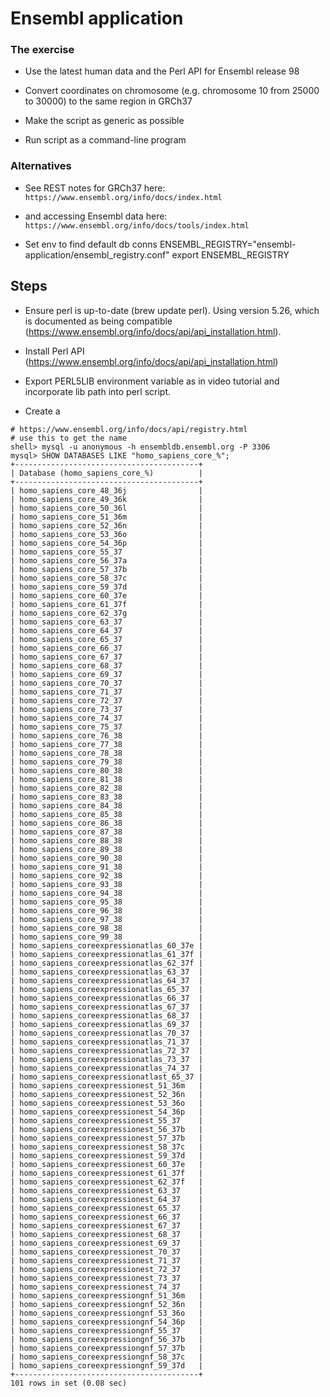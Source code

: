 # Ensembl application

### The exercise

* Use the latest human data and the Perl API for Ensembl release 98

* Convert coordinates on chromosome (e.g. chromosome 10 from 25000 to 30000) to the same region in GRCh37

* Make the script as generic as possible

* Run script as a command-line program

### Alternatives 

* See REST notes for GRCh37 here: `https://www.ensembl.org/info/docs/index.html`

* and accessing Ensembl data here: `https://www.ensembl.org/info/docs/tools/index.html`


* Set env to find default db conns
ENSEMBL_REGISTRY="ensembl-application/ensembl_registry.conf"
export ENSEMBL_REGISTRY


## Steps

* Ensure perl is up-to-date (brew update perl). Using version 5.26, which is documented as being compatible (https://www.ensembl.org/info/docs/api/api_installation.html).

* Install Perl API (https://www.ensembl.org/info/docs/api/api_installation.html)

* Export PERL5LIB environment variable as in video tutorial and incorporate lib path into perl script.

* Create a 

```
# https://www.ensembl.org/info/docs/api/registry.html
# use this to get the name 
shell> mysql -u anonymous -h ensembldb.ensembl.org -P 3306
mysql> SHOW DATABASES LIKE "homo_sapiens_core_%";
+-----------------------------------------+
| Database (homo_sapiens_core_%)          |
+-----------------------------------------+
| homo_sapiens_core_48_36j                |
| homo_sapiens_core_49_36k                |
| homo_sapiens_core_50_36l                |
| homo_sapiens_core_51_36m                |
| homo_sapiens_core_52_36n                |
| homo_sapiens_core_53_36o                |
| homo_sapiens_core_54_36p                |
| homo_sapiens_core_55_37                 |
| homo_sapiens_core_56_37a                |
| homo_sapiens_core_57_37b                |
| homo_sapiens_core_58_37c                |
| homo_sapiens_core_59_37d                |
| homo_sapiens_core_60_37e                |
| homo_sapiens_core_61_37f                |
| homo_sapiens_core_62_37g                |
| homo_sapiens_core_63_37                 |
| homo_sapiens_core_64_37                 |
| homo_sapiens_core_65_37                 |
| homo_sapiens_core_66_37                 |
| homo_sapiens_core_67_37                 |
| homo_sapiens_core_68_37                 |
| homo_sapiens_core_69_37                 |
| homo_sapiens_core_70_37                 |
| homo_sapiens_core_71_37                 |
| homo_sapiens_core_72_37                 |
| homo_sapiens_core_73_37                 |
| homo_sapiens_core_74_37                 |
| homo_sapiens_core_75_37                 |
| homo_sapiens_core_76_38                 |
| homo_sapiens_core_77_38                 |
| homo_sapiens_core_78_38                 |
| homo_sapiens_core_79_38                 |
| homo_sapiens_core_80_38                 |
| homo_sapiens_core_81_38                 |
| homo_sapiens_core_82_38                 |
| homo_sapiens_core_83_38                 |
| homo_sapiens_core_84_38                 |
| homo_sapiens_core_85_38                 |
| homo_sapiens_core_86_38                 |
| homo_sapiens_core_87_38                 |
| homo_sapiens_core_88_38                 |
| homo_sapiens_core_89_38                 |
| homo_sapiens_core_90_38                 |
| homo_sapiens_core_91_38                 |
| homo_sapiens_core_92_38                 |
| homo_sapiens_core_93_38                 |
| homo_sapiens_core_94_38                 |
| homo_sapiens_core_95_38                 |
| homo_sapiens_core_96_38                 |
| homo_sapiens_core_97_38                 |
| homo_sapiens_core_98_38                 |
| homo_sapiens_core_99_38                 |
| homo_sapiens_coreexpressionatlas_60_37e |
| homo_sapiens_coreexpressionatlas_61_37f |
| homo_sapiens_coreexpressionatlas_62_37f |
| homo_sapiens_coreexpressionatlas_63_37  |
| homo_sapiens_coreexpressionatlas_64_37  |
| homo_sapiens_coreexpressionatlas_65_37  |
| homo_sapiens_coreexpressionatlas_66_37  |
| homo_sapiens_coreexpressionatlas_67_37  |
| homo_sapiens_coreexpressionatlas_68_37  |
| homo_sapiens_coreexpressionatlas_69_37  |
| homo_sapiens_coreexpressionatlas_70_37  |
| homo_sapiens_coreexpressionatlas_71_37  |
| homo_sapiens_coreexpressionatlas_72_37  |
| homo_sapiens_coreexpressionatlas_73_37  |
| homo_sapiens_coreexpressionatlas_74_37  |
| homo_sapiens_coreexpressionatlast_65_37 |
| homo_sapiens_coreexpressionest_51_36m   |
| homo_sapiens_coreexpressionest_52_36n   |
| homo_sapiens_coreexpressionest_53_36o   |
| homo_sapiens_coreexpressionest_54_36p   |
| homo_sapiens_coreexpressionest_55_37    |
| homo_sapiens_coreexpressionest_56_37b   |
| homo_sapiens_coreexpressionest_57_37b   |
| homo_sapiens_coreexpressionest_58_37c   |
| homo_sapiens_coreexpressionest_59_37d   |
| homo_sapiens_coreexpressionest_60_37e   |
| homo_sapiens_coreexpressionest_61_37f   |
| homo_sapiens_coreexpressionest_62_37f   |
| homo_sapiens_coreexpressionest_63_37    |
| homo_sapiens_coreexpressionest_64_37    |
| homo_sapiens_coreexpressionest_65_37    |
| homo_sapiens_coreexpressionest_66_37    |
| homo_sapiens_coreexpressionest_67_37    |
| homo_sapiens_coreexpressionest_68_37    |
| homo_sapiens_coreexpressionest_69_37    |
| homo_sapiens_coreexpressionest_70_37    |
| homo_sapiens_coreexpressionest_71_37    |
| homo_sapiens_coreexpressionest_72_37    |
| homo_sapiens_coreexpressionest_73_37    |
| homo_sapiens_coreexpressionest_74_37    |
| homo_sapiens_coreexpressiongnf_51_36m   |
| homo_sapiens_coreexpressiongnf_52_36n   |
| homo_sapiens_coreexpressiongnf_53_36o   |
| homo_sapiens_coreexpressiongnf_54_36p   |
| homo_sapiens_coreexpressiongnf_55_37    |
| homo_sapiens_coreexpressiongnf_56_37b   |
| homo_sapiens_coreexpressiongnf_57_37b   |
| homo_sapiens_coreexpressiongnf_58_37c   |
| homo_sapiens_coreexpressiongnf_59_37d   |
+-----------------------------------------+
101 rows in set (0.08 sec)
```
